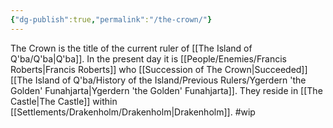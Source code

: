 ```yaml
---
{"dg-publish":true,"permalink":"/the-crown/"}
---
```


The Crown is the title of the current ruler of [[The Island of Q'ba/Q'ba\|Q'ba]]. In the present day it is [[People/Enemies/Francis Roberts\|Francis Roberts]] who [[Succession of The Crown\|Succeeded]] [[The Island of Q'ba/History of the Island/Previous Rulers/Ygerdern 'the Golden' Funahjarta\|Ygerdern 'the Golden' Funahjarta]]. They reside in [[The Castle\|The Castle]] within [[Settlements/Drakenholm/Drakenholm\|Drakenholm]].
#wip 